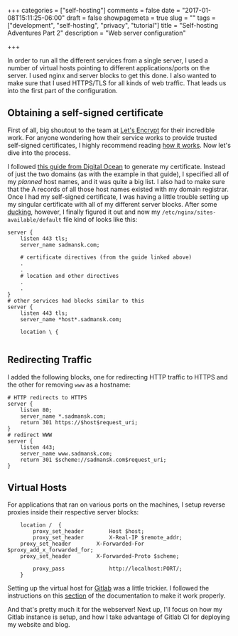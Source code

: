 +++
categories = ["self-hosting"]
comments = false
date = "2017-01-08T15:11:25-06:00"
draft = false
showpagemeta = true
slug = ""
tags = ["development", "self-hosting", "privacy", "tutorial"]
title = "Self-hosting Adventures Part 2"
description = "Web server configuration"

+++

In order to run all the different services from a single server, I used a number of virtual hosts pointing to different applications/ports on the server. I used nginx and server blocks to get this done. I also wanted to make sure that I used HTTPS/TLS for all kinds of web traffic. That leads us into the first part of the configuration.

Obtaining a self-signed certificate
-----------------------------------
First of all, big shoutout to the team at [Let's Encrypt](https://letsencrypt.com/) for their incredible work. For anyone wondering how their service works to provide trusted self-signed certificates, I highly recommend reading [how it works](https://letsencrypt.org/how-it-works/). Now let's dive into the process.

I followed [this guide from Digital Ocean](https://www.digitalocean.com/community/tutorials/how-to-secure-nginx-with-let-s-encrypt-on-ubuntu-14-04) to generate my certificate. Instead of just the two domains (as with the example in that guide), I specified all of my *planned* host names, and it was quite a big list. I also had to make sure that the A records of all those host names existed with my domain registrar. Once I had my self-signed certificate, I was having a little trouble setting up my singular certificate with all of my different server blocks. After some [ducking](https://duckduckgo.com), however, I finally figured it out and now my `/etc/nginx/sites-available/default` file kind of looks like this:
```
server {
    listen 443 tls;
    server_name sadmansk.com;

    # certificate directives (from the guide linked above)
    .
    .
    # location and other directives
    .
    .
}
# other services had blocks similar to this
server {
    listen 443 tls;
    server_name *host*.sadmansk.com;
    
    location \ {
        
```

Redirecting Traffic
-------------------

I added the following blocks, one for redirecting HTTP traffic to HTTPS and the other for removing `www` as a hostname:
```
# HTTP redirects to HTTPS
server {
    listen 80;
    server_name *.sadmansk.com;
    return 301 https://$host$request_uri;
}
# redirect WWW
server {
    listen 443;
    server_name www.sadmansk.com;
    return 301 $scheme://sadmansk.com$request_uri;
}
```

Virtual Hosts
-------------
For applications that ran on various ports on the machines, I setup reverse proxies inside their respective server blocks:

```
    location /  {
        proxy_set_header        Host $host;
        proxy_set_header        X-Real-IP $remote_addr;
    proxy_set_header        X-Forwarded-For $proxy_add_x_forwarded_for;
    proxy_set_header        X-Forwarded-Proto $scheme;

        proxy_pass              http://localhost:PORT/;
    }
```

Setting up the virtual host for [Gitlab](https://git.sadmansk.com/) was a little trickier. I followed the instructions on this [section](https://gitlab.com/gitlab-org/omnibus-gitlab/blob/master/doc/settings/nginx.md#using-a-non-bundled-web-server) of the documentation to make it work properly.

And that's pretty much it for the webserver! Next up, I'll focus on how my Gitlab instance is setup, and how I take advantage of Gitlab CI for deploying my website and blog.
